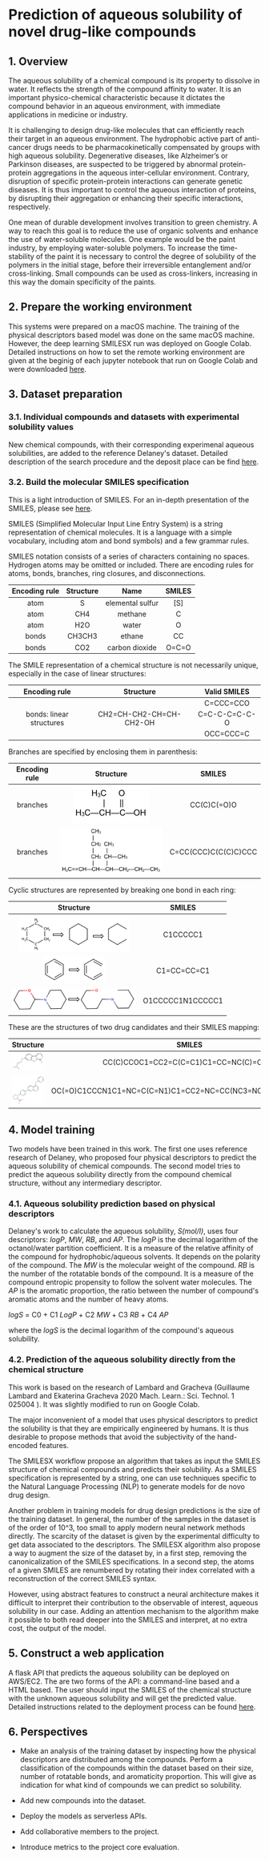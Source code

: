 
# Prediction of aqueous solubility of novel drug-like compounds

## 1. Overview

The aqueous solubility of a chemical compound is its property to dissolve in water. It reflects the strength of the compound affinity to water. It is an important physico-chemical characteristic because it dictates the compound behavior in an aqueous environment, with immediate applications in medicine or industry.

It is challenging to design drug-like molecules that can efficiently reach their target in an aqueous environment. The hydrophobic active part of anti-cancer drugs needs to be pharmacokinetically compensated by groups with high aqueous solubility. Degenerative diseases, like Alzheimer’s or Parkinson diseases, are suspected to be triggered by abnormal protein-protein aggregations in the aqueous inter-cellular environment. Contrary, disruption of specific protein-protein interactions can generate genetic diseases. It is thus important to control the aqueous interaction of proteins, by disrupting their aggregation or enhancing their specific interactions, respectively.

One mean of durable development involves transition to green chemistry. A way to reach this goal is to reduce the use of organic solvents and enhance the use of water-soluble molecules. One example would be the paint industry, by employing water-soluble polymers. To increase the time-stability of the paint it is necessary to control the degree of solubility of the polymers in the initial stage, before their irreversible entanglement and/or cross-linking. Small compounds can be used as cross-linkers, increasing in this way the domain specificity of the paints.

## 2. Prepare the working environment

This systems were prepared on a macOS machine. The training of the physical descriptors based model was done on the same macOS machine. However, the deep learning SMILESX run was deployed on Google Colab. Detailed instructions on how to set the remote working environment are given at the beginig of each jupyter notebook that run on Google Colab and were downloaded [here](https://github.com/BogdanTarus/solubility/tree/master/models/2_solubility_SMILESX).

## 3. Dataset preparation

### 3.1. Individual compounds and datasets with experimental solubility values

New chemical compounds, with their corresponding experimenal aqueous solubilities, are added to the reference Delaney's dataset. Detailed description of the search procedure and the deposit place can be find [here](https://github.com/BogdanTarus/solubility/tree/master/00_database/2_new_compounds).

### 3.2. Build the molecular SMILES specification

This is a light introduction of SMILES. For an in-depth presentation of the SMILES, please see [here](https://www.daylight.com/dayhtml/doc/theory/theory.smiles.html).

SMILES (Simplified Molecular Input Line Entry System) is a string representation of chemical molecules. It is a language with a simple vocabulary, including atom and bond symbols) and a few grammar rules. 

SMILES notation consists of a series of characters containing no spaces. Hydrogen atoms may be omitted or included. There are encoding rules for atoms, bonds, branches, ring closures, and disconnections.

| Encoding rule | Structure |       Name       | SMILES |
|:-------------:|:---------:|:----------------:|:------:|
|      atom     |     S     | elemental sulfur |   [S]  |
|      atom     |    CH4    |      methane     |    C   |
|      atom     |    H2O    |       water      |    O   |
|     bonds     |   CH3CH3  |      ethane      |   CC   |
|     bonds     |    CO2    |  carbon dioxide  |  O=C=O |


The SMILE representation of a chemical structure is not necessarily unique, especially in the case of linear structures:


|       Encoding rule      |        Structure        |  Valid SMILES |
|:------------------------:|:-----------------------:|:-------------:|
|                          |                         |   C=CCC=CCO   |
| bonds: linear structures | CH2=CH-CH2-CH=CH-CH2-OH | C=C-C-C=C-C-O |
|                          |                         |   OCC=CCC=C   |

Branches are specified by enclosing them in parenthesis:

| Encoding rule |                Structure                |        SMILES        |
|:-------------:|:---------------------------------------:|:--------------------:|
|    branches   | ![](media/smiles/branches_struct-1.png) |      CC(C)C(=O)O     |
|    branches   | ![](media/smiles/branches_struct-2.png) | C=CC(CCC)C(C(C)C)CCC |


Cyclic structures are represented by breaking one bond in each ring:

|               Structure               |      SMILES      |
|:-------------------------------------:|:----------------:|
| ![](media/smiles/cyclic_struct_1.png) |     C1CCCCC1     |
| ![](media/smiles/cyclic_struct_2.png) |    C1=CC=CC=C1   |
| ![](media/smiles/cyclic_struct_3.png) | O1CCCCC1N1CCCCC1 |


These are the structures of two drug candidates and their SMILES mapping:

|              Structure             |                            SMILES                           |
|:----------------------------------:|:-----------------------------------------------------------:|
| ![](media/smiles/set_001_c001.png) |            CC(C)CCOC1=CC2=C(C=C1)C1=CC=NC(C)=C1N2           |
| ![](media/smiles/set_002_c010.png) | OC(=O)C1CCCN1C1=NC=C(C=N1)C1=CC2=NC=CC(NC3=NC=CN=C3)=C2C=C1 |


## 4. Model training

Two models have been trained in this work. The first one uses reference research of Delaney, who proposed four physical descriptors to predict the aqueous solubility of chemical compounds. The second model tries to predict the aqueous solubility directly from the compound chemical structure, without any intermediary descriptor.

### 4.1. Aqueous solubility prediction based on physical descriptors

Delaney's work to calculate the aqueous solubility, *S(mol/l)*, uses four descriptors: *logP*, *MW*, *RB*, and *AP*. The *logP* is the decimal logarithm of the octanol/water partition coefficient. It is a measure of the relative affinity of the compound for hydrophobic/aqueous solvents. It depends on the polarity of the compound. The *MW* is the molecular weight of the compound. *RB* is the number of the rotatable bonds of the compound. It is a measure of the compound entropic propensity to follow the solvent water molecules. The *AP* is the aromatic proportion, the ratio between the number of compound's aromatic atoms and the number of heavy atoms.

*logS* = C0 + C1 *LogP* + C2 *MW* + C3 *RB* + C4 *AP* 

where the *logS* is the decimal logarithm of the compound's aqueous solubility.


### 4.2. Prediction of the aqueous solubility directly from the chemical structure

This work is based on the research of Lambard and Gracheva (Guillaume Lambard and Ekaterina Gracheva 2020 Mach. Learn.: Sci. Technol. 1 025004 
). It was slightly modified to run on Google Colab.

The major inconvenient of a model that uses physical descriptors to predict the solubility is that they are empirically engineered by humans. It is thus desirable to propose methods that avoid the subjectivity of the hand-encoded features.

The SMILESX workflow propose an algorithm that takes as input the SMILES structure of chemical compounds and predicts their solubility. As a SMILES specification is represented by a string, one can use techniques specific to the Natural Language Processing (NLP) to generate models for de novo drug design. 

Another problem in training models for drug design predictions is the size of the training dataset. In general, the number of the samples in the dataset is of the order of 10^3, too small to apply modern neural network methods directly. The scarcity of the dataset is given by the experimental difficulty to get data associated to the descriptors. The SMILESX algorithm also propose a way to augment the size of the dataset by, in a first step, removing the canonicalization of the SMILES specifications. In a second step, the atoms of a given SMILES are renumbered by rotating their index correlated with a reconstruction of the correct SMILES syntax.

 However, using abstract features to construct a neural architecture makes it difficult to interpret their contribution to the observable of interest, aqueous solubility in our case. Adding an attention mechanism to the algorithm make it possible to both read deeper into the SMILES and interpret, at no extra cost, the output of the model.

## 5. Construct a web application

A flask API that predicts the aqueous solubility can be deployed on AWS/EC2. The are two forms of the API: a command-line based and a HTML based. The user should input the SMILES of the chemical structure with the unknown aqueous solubility and will get the predicted value. Detailed instructions related to the deployment process can be found [here](https://github.com/BogdanTarus/solubility/tree/master/models/1_solubility_physical-descriptors/03_flask_deployment_AWS-EC2).

## 6. Perspectives

* Make an analysis of the training dataset by inspecting how the physical descriptors are distributed among the compounds. Perform a classification of the compounds within the dataset based on their size, number of rotatable bonds, and aromaticity proportion. This will give as indication for what kind of compounds we can predict so solubility. 

* Add new compounds into the dataset.

* Deploy the models as serverless APIs.

* Add collaborative members to the project.

* Introduce metrics to the project core evaluation.


